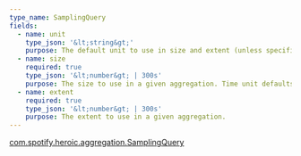 ```yaml
---
type_name: SamplingQuery
fields:
  - name: unit
    type_json: '&lt;string&gt;'
    purpose: The default unit to use in size and extent (unless specified as shown below). E.g. `seconds`, `minutes`, `hours`.
  - name: size
    required: true
    type_json: '&lt;number&gt; | 300s' 
    purpose: The size to use in a given aggregation. Time unit defaults to seconds if not appended to the end or specified in unit. 
  - name: extent
    required: true
    type_json: '&lt;number&gt; | 300s'
    purpose: The extent to use in a given aggregation.
---
```

<a href="https://github.com/spotify/heroic/blob/master/heroic-component/src/main/java/com/spotify/heroic/aggregation/SamplingQuery.kt">com.spotify.heroic.aggregation.SamplingQuery</a>
